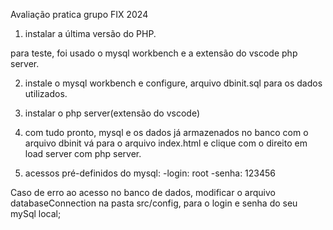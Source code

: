 Avaliação pratica grupo FIX 2024

1. instalar a última versão do PHP.

para teste, foi usado o mysql workbench e a extensão do vscode php server.

2. instale o mysql workbench e configure, arquivo dbinit.sql para os dados utilizados.

3. instalar o php server(extensão do vscode) 

4. com tudo pronto, mysql e os dados já armazenados no banco com o arquivo dbinit vá para o arquivo index.html e clique com o direito em load server com php server.

5. acessos pré-definidos do mysql: 
-login: root
-senha: 123456

Caso de  erro ao acesso no banco de dados, modificar o arquivo databaseConnection na pasta src/config, para o login e senha do seu mySql local;